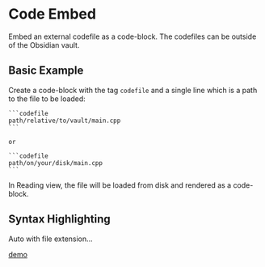 # Code Embed

Embed an external codefile as a code-block. The codefiles can be outside
of the Obsidian vault.

## Basic Example

Create a code-block with the tag `codefile` and a single line which is a
path to the file to be loaded:

    ```codefile
    path/relative/to/vault/main.cpp
    ```  
	  
	or   
	  	
    ```codefile  
    path/on/your/disk/main.cpp  
    ```	  
	

In Reading view, the file will be loaded from disk and rendered as a
code-block.

## Syntax Highlighting

Auto with file extension...

[demo](https://youtu.be/cDhnNdyxSjE)
